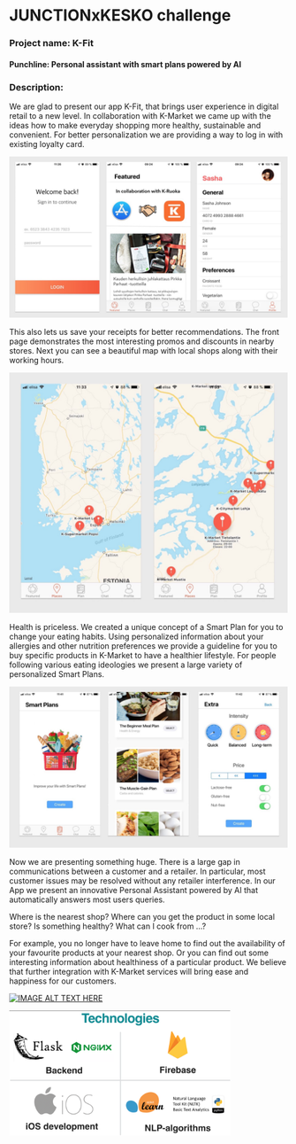 # JUNCTIONxKESKO challenge
### Project name: K-Fit
#### Punchline: Personal assistant with smart plans powered by AI

### Description: 

We are glad to present our app K-Fit, that brings user experience in digital retail to a new level. In collaboration with K-Market we came up with the ideas how to make everyday shopping more healthy, sustainable and convenient.
For better personalization we are providing a way to log in with existing loyalty card. 

<img src="./static/intro.jpg"/>

This also lets us save your receipts for better recommendations.
The front page demonstrates the most interesting promos and discounts in nearby stores. Next you can see a beautiful map with local shops along with their working hours.

<img src="./static/maps.jpg"/>

Health is priceless. We created a unique concept of a Smart Plan for you to change your eating habits. Using personalized information about your allergies and other nutrition preferences we provide a guideline for you to buy specific products in K-Market to have a healthier lifestyle. For people following various eating ideologies we present a large variety of personalized Smart Plans.

<img src="./static/smartplans.jpg"/>

Now we are presenting something huge. There is a large gap in communications between a customer and a retailer. In particular, most customer issues may be resolved without any retailer interference. In our App we present an innovative Personal Assistant powered by AI that automatically answers most users queries.



Where is the nearest shop?
Where can you get the product in some local store?
Is something healthy?
What can I cook from …?


For example, you no longer have to leave home to find out the availability of your favourite products at your nearest shop. Or you can find out some interesting information about healthiness of a particular product. 
We believe that further integration with K-Market services will bring ease and happiness for our customers.


[![IMAGE ALT TEXT HERE](https://img.youtube.com/vi/os4se3w3a8U/0.jpg)](https://www.youtube.com/watch?v=os4se3w3a8U)


<img src="./static/2.png" width="400"/>

